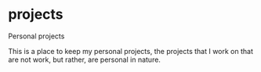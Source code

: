 # projects
Personal projects

This is a place to keep my personal projects, the projects that I work on that are not work, but rather, are personal in nature.
